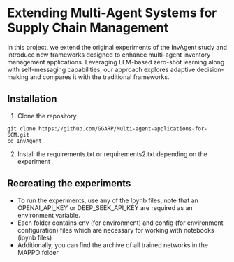 # Extending Multi-Agent Systems for Supply Chain Management
In this project, we extend the original experiments of the InvAgent study and introduce new frameworks designed to  enhance multi-agent inventory management applications. Leveraging LLM-based zero-shot learning along with self-messaging capabilities, our approach explores adaptive decision-making and compares it with the traditional frameworks. 
## Installation 

1. Clone the repository
```
git clone https://github.com/GGARP/Multi-agent-applications-for-SCM.git
cd InvAgent
```

2. Install the requirements.txt or requirements2.txt depending on the experiment

## Recreating the experiments 
- To run the experiments, use any of the Ipynb files, note that an OPENAI_API_KEY or DEEP_SEEK_API_KEY are required as an environment variable.
- Each folder contains env (for environment) and config (for environment configuration) files which are necessary for  working with notebooks  (ipynb files)
- Additionally, you can find the archive of all trained networks in the MAPPO folder
